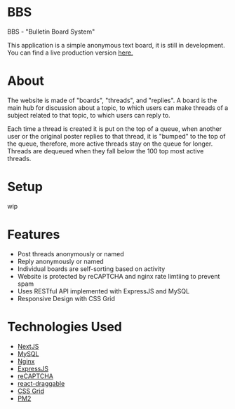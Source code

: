 # BBS
BBS - "Bulletin Board System" 

This application is a simple anonymous text board, it is still in development. You can find a live production version 
[here.](https://www.daydreaming.me)

# About
The website is made of "boards", "threads", and "replies". A board is the main hub for discussion about a topic, to which users can make threads of a subject related to that topic, to which users can reply to. 

Each time a thread is created it is put on the top of a queue, when another user or the original poster replies to that thread, it is "bumped" to the top of the queue, therefore, more active threads stay on the queue for longer. Threads are dequeued when they fall below the 100 top most active threads.

# Setup

wip

# Features
* Post threads anonymously or named
* Reply anonymously or named
* Individual boards are self-sorting based on activity
* Website is protected by reCAPTCHA and nginx rate limtiing to prevent spam
* Uses RESTful API implemented with ExpressJS and MySQL
* Responsive Design with CSS Grid

# Technologies Used
 * [NextJS](https://nextjs.org/docs)
 * [MySQL](https://www.mysql.com/)
 * [Nginx](http://nginx.org/)
 * [ExpressJS](https://expressjs.com/)
 * [reCAPTCHA](https://www.google.com/recaptcha/intro/v3.html)
 * [react-draggable](https://www.npmjs.com/package/react-draggable)
 * [CSS Grid](https://developer.mozilla.org/en-US/docs/Web/CSS/CSS_Grid_Layout)
 * [PM2](http://pm2.keymetrics.io/)
